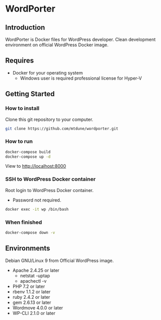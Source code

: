 # WordPorter

## Introduction

WordPorter is Docker files for WordPress developer.
Clean development environment on official WordPress Docker image.

## Requires

- Docker for your operating system
  - Windows user is required professional license for Hyper-V

## Getting Started

### How to install

Clone this git repository to your computer.

```bash
git clone https://github.com/mtdune/wordporter.git
```

### How to run

```bash
docker-compose build
docker-compose up -d
```

View to <http://localhost:8000>

### SSH to WordPress Docker container

Root login to WordPress Docker container.

- Password not required.

```bash
docker exec -it wp /bin/bash
```

### When finished

```bash
docker-compose down -v
```

## Environments

Debian GNU/Linux 9 from Official WordPress image.

- Apache 2.4.25 or later
  - netstat -uptap
  - apachectl -v
- PHP 7.2 or later
- rbenv 1.1.2 or later
- ruby 2.4.2 or later
- gem 2.6.13 or later
- Wordmove 4.0.0 or later
- WP-CLI 2.1.0 or later
